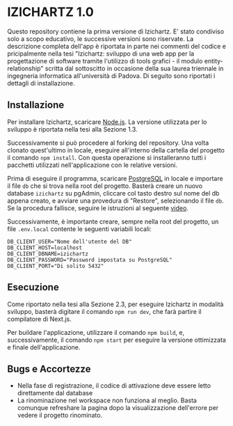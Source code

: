 # IZICHARTZ 1.0
Questo repository contiene la prima versione di Izichartz. E' stato condiviso solo a scopo educativo, le successive versioni sono riservate. La descrizione completa dell'app è riportata in parte nei commenti del codice e pricipalmente nella tesi "Izichartz: sviluppo di una web app per la progettazione di software tramite l'utilizzo di tools grafici - il modulo entity-relationship" scritta dal sottoscitto in occasione della sua laurea triennale in ingegneria informatica all'università di Padova.
Di seguito sono riportati i dettagli di installazione.

## Installazione
Per installare Izichartz, scaricare [Node.js](https://nodejs.org/en/). La versione utilizzata per lo sviluppo è riportata nella tesi alla Sezione 1.3.

Successivamente si può procedere al forking del repository. Una volta clonato quest'ultimo in locale, eseguire all'interno della cartella del progetto il comando `npm install`. Con questa operazione si installeranno tutti i pacchetti utilizzati nell'applicazione con le relative versioni. 

Prima di eseguire il programma, scaricare [PostgreSQL](https://www.postgresql.org/) in locale e importare il file `db` che si trova nella root del progetto. Basterà creare un nuovo database `izichartz` su pgAdmin, cliccare col tasto destro sul nome del db appena creato, e avviare una provedura di "Restore", selezionando il file `db`. Se la procedura fallisce, seguire le istruzioni al seguente [video](https://www.youtube.com/watch?v=kkw6-zXkr0I).

Successivamente, è importante creare, sempre nella root del progetto, un file `.env.local` contente le seguenti variabili locali:

```
DB_CLIENT_USER="Nome dell'utente del DB"
DB_CLIENT_HOST=localhost
DB_CLIENT_DBNAME=izichartz
DB_CLIENT_PASSWORD="Password impostata su PostgreSQL"
DB_CLIENT_PORT="Di solito 5432"
```

## Esecuzione
Come riportato nella tesi alla Sezione 2.3, per eseguire Izichartz in modalità sviluppo, basterà digitare il comando `npm run dev`,
che farà partire il compilatore di Next.js. 

Per buildare l'applicazione, utilizzare il comando `npm build`, e, successivamente, il comando `npm start` per eseguire la versione ottimizzata e finale dell'applicazione.

## Bugs e Accortezze
- Nella fase di registrazione, il codice di attivazione deve essere letto direttamente dal database
- La rinominazione nel workspace non funziona al meglio. Basta comunque refreshare la pagina dopo la visualizzazione dell'errore per vedere il progetto rinominato.